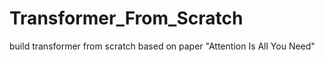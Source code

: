 # Transformer_From_Scratch
build transformer from scratch based on paper "Attention Is All You Need" 
